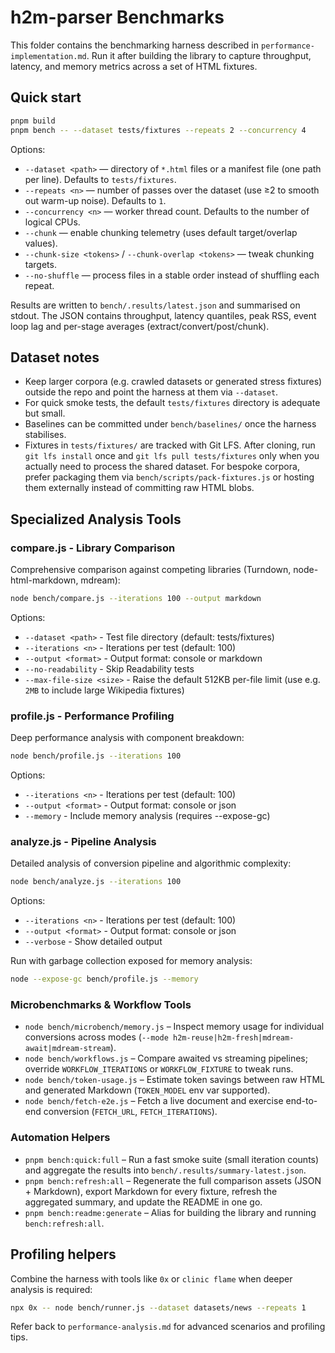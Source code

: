 # h2m-parser Benchmarks

This folder contains the benchmarking harness described in `performance-implementation.md`. Run it after building the library to capture throughput, latency, and memory metrics across a set of HTML fixtures.

## Quick start

```bash
pnpm build
pnpm bench -- --dataset tests/fixtures --repeats 2 --concurrency 4
```

Options:

- `--dataset <path>` — directory of `*.html` files or a manifest file (one path per line). Defaults to `tests/fixtures`.
- `--repeats <n>` — number of passes over the dataset (use ≥2 to smooth out warm-up noise). Defaults to `1`.
- `--concurrency <n>` — worker thread count. Defaults to the number of logical CPUs.
- `--chunk` — enable chunking telemetry (uses default target/overlap values).
- `--chunk-size <tokens>` / `--chunk-overlap <tokens>` — tweak chunking targets.
- `--no-shuffle` — process files in a stable order instead of shuffling each repeat.

Results are written to `bench/.results/latest.json` and summarised on stdout. The JSON contains throughput, latency quantiles, peak RSS, event loop lag and per-stage averages (extract/convert/post/chunk).

## Dataset notes

- Keep larger corpora (e.g. crawled datasets or generated stress fixtures) outside the repo and point the harness at them via `--dataset`.
- For quick smoke tests, the default `tests/fixtures` directory is adequate but small.
- Baselines can be committed under `bench/baselines/` once the harness stabilises.
- Fixtures in `tests/fixtures/` are tracked with Git LFS. After cloning, run `git lfs install` once and `git lfs pull tests/fixtures` only when you actually need to process the shared dataset. For bespoke corpora, prefer packaging them via `bench/scripts/pack-fixtures.js` or hosting them externally instead of committing raw HTML blobs.

## Specialized Analysis Tools

### compare.js - Library Comparison

Comprehensive comparison against competing libraries (Turndown, node-html-markdown, mdream):

```bash
node bench/compare.js --iterations 100 --output markdown
```

Options:

- `--dataset <path>` - Test file directory (default: tests/fixtures)
- `--iterations <n>` - Iterations per test (default: 100)
- `--output <format>` - Output format: console or markdown
- `--no-readability` - Skip Readability tests
- `--max-file-size <size>` - Raise the default 512KB per-file limit (use e.g. `2MB` to include large Wikipedia fixtures)

### profile.js - Performance Profiling

Deep performance analysis with component breakdown:

```bash
node bench/profile.js --iterations 100
```

Options:

- `--iterations <n>` - Iterations per test (default: 100)
- `--output <format>` - Output format: console or json
- `--memory` - Include memory analysis (requires --expose-gc)

### analyze.js - Pipeline Analysis

Detailed analysis of conversion pipeline and algorithmic complexity:

```bash
node bench/analyze.js --iterations 100
```

Options:

- `--iterations <n>` - Iterations per test (default: 100)
- `--output <format>` - Output format: console or json
- `--verbose` - Show detailed output

Run with garbage collection exposed for memory analysis:

```bash
node --expose-gc bench/profile.js --memory
```

### Microbenchmarks & Workflow Tools

- `node bench/microbench/memory.js` – Inspect memory usage for individual conversions across modes (`--mode h2m-reuse|h2m-fresh|mdream-await|mdream-stream`).
- `node bench/workflows.js` – Compare awaited vs streaming pipelines; override `WORKFLOW_ITERATIONS` or `WORKFLOW_FIXTURE` to tweak runs.
- `node bench/token-usage.js` – Estimate token savings between raw HTML and generated Markdown (`TOKEN_MODEL` env var supported).
- `node bench/fetch-e2e.js` – Fetch a live document and exercise end-to-end conversion (`FETCH_URL`, `FETCH_ITERATIONS`).

### Automation Helpers

- `pnpm bench:quick:full` – Run a fast smoke suite (small iteration counts) and aggregate the results into `bench/.results/summary-latest.json`.
- `pnpm bench:refresh:all` – Regenerate the full comparison assets (JSON + Markdown), export Markdown for every fixture, refresh the aggregated summary, and update the README in one go.
- `pnpm bench:readme:generate` – Alias for building the library and running `bench:refresh:all`.

## Profiling helpers

Combine the harness with tools like `0x` or `clinic flame` when deeper analysis is required:

```bash
npx 0x -- node bench/runner.js --dataset datasets/news --repeats 1
```

Refer back to `performance-analysis.md` for advanced scenarios and profiling tips.
